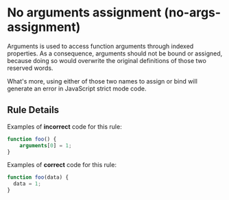 # No arguments assignment (no-args-assignment)

Arguments is used to access function arguments through indexed properties.
As a consequence, arguments should not be bound or assigned, because doing so would overwrite the original definitions of those two reserved words.

What's more, using either of those two names to assign or bind will generate an error in JavaScript strict mode code.

## Rule Details

Examples of **incorrect** code for this rule:

```js
function foo() {
	arguments[0] = 1;
}
```

Examples of **correct** code for this rule:

```js
function foo(data) {
  data = 1;
}
```
